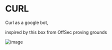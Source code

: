 # CURL

Curl as a google bot,


inspired by this box from OffSec proving grounds

![image](https://user-images.githubusercontent.com/95041015/172047952-adaf1c07-f161-4bda-b773-9050da80cae2.png)
